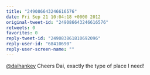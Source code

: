 ```yaml
---
title: "249086643246616576"
date: Fri Sep 21 10:04:18 +0000 2012
original-tweet-id: "249086643246616576"
retweets: 0
favorites: 0
reply-tweet-id: "249083861810692096"
reply-user-id: "68410690"
reply-user-screen-name: ""
---
```

<a href="https://twitter.com/daihankey">@daihankey</a> Cheers Dai, exactly the type of place I need!
